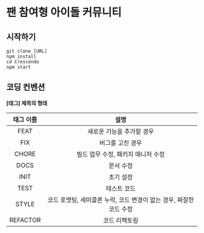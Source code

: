 # 팬 참여형 아이돌 커뮤니티

## 시작하기

```
git clone [URL]
npm install
cd Crescendo
npm start
```

## 코딩 컨벤션

**[태그] 제목의 형태**

| 태그 이름 |                                설명                                 |
| :-------: | :-----------------------------------------------------------------: |
|   FEAT    |                      새로운 기능을 추가할 경우                      |
|    FIX    |                          버그를 고친 경우                           |
|   CHORE   |                 빌드 업무 수정, 패키지 매니저 수정                  |
|   DOCS    |                              문서 수정                              |
|   INIT    |                              초기 설정                              |
|   TEST    |                             테스트 코드                             |
|   STYLE   | 코드 포맷팅, 세미콜론 누락, 코드 변경이 없는 경우, 짜잘한 코드 수정 |
| REFACTOR  |                            코드 리팩토링                            |
